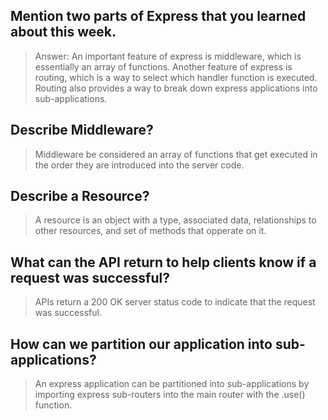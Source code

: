 ## Mention two parts of Express that you learned about this week.

> Answer:  An important feature of express is middleware, which is essentially an array of functions. Another feature of express is routing, which is a way to select which handler function is executed. Routing also provides a way to break down express applications into sub-applications.

## Describe Middleware?

> Middleware be considered an array of functions that get executed in the order they are introduced into the server code.

## Describe a Resource?

> A resource is an object with a type, associated data, relationships to other resources, and set of methods that opperate on it.

## What can the API return to help clients know if a request was successful?

> APIs return a 200 OK server status code to indicate that the request was successful.

## How can we partition our application into sub-applications?

> An express application can be partitioned into sub-applications by importing express sub-routers into the main router with the .use() function.